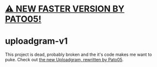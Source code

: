 # [⚠️ NEW FASTER VERSION BY PATO05!](https://uploadgram.me)
# uploadgram-v1
This project is dead, probably broken and the it's code makes me want to puke.
Check out [the new Uploadgram, rewritten by Pato05](https://uploadgram.me).
